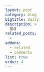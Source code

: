 ```yaml
---
layout: post
category: blog
bigtitle: daily
description: >
  일상
related_posts:
  -
addons:
  - related
  - comments
list: true
order: 4
---
```

